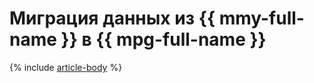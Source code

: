 # Миграция данных из {{ mmy-full-name }} в {{ mpg-full-name }}

{% include [article-body](../../_tutorials/dataplatform/datatransfer/mmy-to-mpg.md) %}
